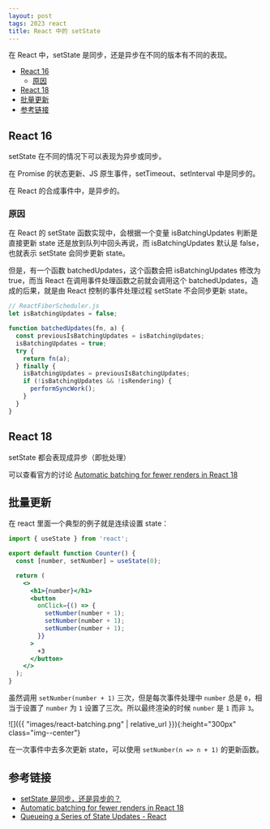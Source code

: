 ```yaml
---
layout: post
tags: 2023 react
title: React 中的 setState
---
```


在 React 中，setState 是同步，还是异步在不同的版本有不同的表现。

<!-- vim-markdown-toc GFM -->

- [React 16](#react-16)
  - [原因](#原因)
- [React 18](#react-18)
- [批量更新](#批量更新)
- [参考链接](#参考链接)

<!-- vim-markdown-toc -->

## React 16

setState 在不同的情况下可以表现为异步或同步。

在 Promise 的状态更新、JS 原生事件，setTimeout、setInterval 中是同步的。

在 React 的合成事件中，是异步的。

### 原因

在 React 的 setState 函数实现中，会根据一个变量 isBatchingUpdates 判断是直接更新 state 还是放到队列中回头再说，而 isBatchingUpdates 默认是 false，也就表示 setState 会同步更新 state。

但是，有一个函数 batchedUpdates，这个函数会把 isBatchingUpdates 修改为 true，而当 React 在调用事件处理函数之前就会调用这个 batchedUpdates，造成的后果，就是由 React 控制的事件处理过程 setState 不会同步更新 state。

```js
// ReactFiberScheduler.js
let isBatchingUpdates = false;

function batchedUpdates(fn, a) {
  const previousIsBatchingUpdates = isBatchingUpdates;
  isBatchingUpdates = true;
  try {
    return fn(a);
  } finally {
    isBatchingUpdates = previousIsBatchingUpdates;
    if (!isBatchingUpdates && !isRendering) {
      performSyncWork();
    }
  }
}
```

## React 18

setState 都会表现成异步（即批处理）

可以查看官方的讨论 [Automatic batching for fewer renders in React 18](https://github.com/reactwg/react-18/discussions/21)

## 批量更新

在 react 里面一个典型的例子就是连续设置 state：

```jsx
import { useState } from 'react';

export default function Counter() {
  const [number, setNumber] = useState(0);

  return (
    <>
      <h1>{number}</h1>
      <button
        onClick={() => {
          setNumber(number + 1);
          setNumber(number + 1);
          setNumber(number + 1);
        }}
      >
        +3
      </button>
    </>
  );
}
```

虽然调用 `setNumber(number + 1)` 三次，但是每次事件处理中 `number` 总是 `0`，相当于设置了 `number` 为 `1` 设置了三次。所以最终渲染的时候 `number` 是 `1` 而非 `3`。

![]({{ "images/react-batching.png" | relative_url }}){:height="300px" class="img--center"}

在一次事件中去多次更新 state，可以使用 `setNumber(n => n + 1)` 的更新函数。

## 参考链接

- [setState 是同步，还是异步的？](https://fe.ecool.fun/topic/36be973b-0351-4a18-b6b8-5e68023e7b96?orderBy=updateTime&order=desc&tagId=13)
- [Automatic batching for fewer renders in React 18](https://github.com/reactwg/react-18/discussions/21)
- [Queueing a Series of State Updates - React](https://react.dev/learn/queueing-a-series-of-state-updates)
